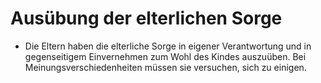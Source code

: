 # Ausübung der elterlichen Sorge

- Die Eltern haben die elterliche Sorge in eigener Verantwortung und in gegenseitigem Einvernehmen zum Wohl des Kindes auszuüben. Bei Meinungsverschiedenheiten müssen sie versuchen, sich zu einigen.

